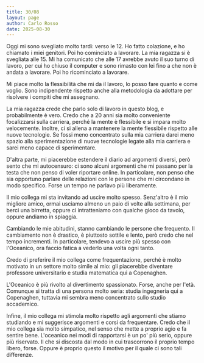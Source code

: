 ```yaml
---
title: 30/08
layout: page
author: Carlo Rosso
date: 2025-08-30
---
```


Oggi mi sono svegliato molto tardi: verso le 12.
Ho fatto colazione, e ho chiamato i miei genitori.
Poi ho cominciato a lavorare. La mia ragazza si è svegliata alle 15.
Mi ha comunicato che alle 17 avrebbe avuto il suo turno di lavoro, per cui ho
chiuso il computer e sono rimasto con lei fino a che non è andata a lavorare.
Poi ho ricominciato a lavorare.  

Mi piace molto la flessibilità che mi da il lavoro, lo posso fare quanto e come
voglio. Sono indipendente rispetto anche alla metodologia da adottare per
risolvere i compiti che mi assegnano.

La mia ragazza crede che parlo solo di lavoro in questo blog, e probabilmente è
vero. Credo che a 20 anni sia molto conveniente focalizzarsi sulla carriera, 
perché la mente è flessibile e si impara molto velocemente. Inoltre, ci si
allena a mantenere la mente flessibile rispetto alle nuove tecnologie. Se fossi
meno concentrato sulla mia carriera darei meno spazio alla sperimentazione di
nuove tecnologie legate alla mia carriera e sarei meno capace di sperimentare.

D'altra parte, mi piacerebbe estendere il diario ad argomenti diversi, però
sento che mi autocensuro: ci sono alcuni argomenti che mi passano per la testa
che non penso di voler riportare online. In particolare, non penso che sia
opportuno parlare delle relazioni con le persone che mi circondano in modo
specifico. Forse un tempo ne parlavo più liberamente.

Il mio collega mi sta invitando ad uscire molto spesso. Senz'altro è il mio
migliore amico, ormai usciamo almeno un paio di volte alla settimana, per berci
una birretta, oppure ci intratteniamo con qualche gioco da tavolo, oppure
andiamo in spiaggia. 

Cambiando le mie abitudini, stanno cambiando le persone che frequento. Il
cambiamento non è drastico, è piuttosto sottile e lento, però credo che nel
tempo incrementi. In particolare, tendevo a uscire più spesso con l'Oceanico,
ora faccio fatica a vederlo una volta ogni tanto.

Credo di preferire il mio collega come frequentazione, perché è molto motivato
in un settore molto simile al mio: gli piacerebbe diventare professore
universitario e studia matematica qui a Copenaghen.

L'Oceanico è più rivolto al divertimento spassionato. Forse, anche per l'età.
Comunque si tratta di una persona molto seria: studia ingegneria qui a
Copenaghen, tuttavia mi sembra meno concentrato sullo studio accademico.

Infine, il mio collega mi stimola molto rispetto agli argomenti che stiamo
studiando e mi suggerisce argomenti e corsi da frequentare.
Credo che il mio collega sia molto simpatico, nel senso che mette a proprio agio 
e fa sentire bene. L'oceanico nei modi di rapportarsi è un
po' più serio, oppure più riservato. Il che si discosta dal modo in cui 
trascorrono il proprio tempo libero, forse. Oppure è proprio questo il motivo
per il quale ci sono tali differenze.
